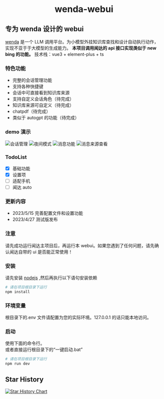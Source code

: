<h1 align="center">wenda-webui</h1>

## 专为 wenda 设计的 webui

[wenda](https://github.com/l15y/wenda) 是一个 LLM 调用平台。为小模型外挂知识库查找和设计自动执行动作，实现不亚于于大模型的生成能力。
**本项目调用闻达的 api 接口实现类似于 new bing 的功能。**
技术栈：vue3 + element-plus + ts

### 特色功能

- 完整的会话管理功能
- 支持各种快捷键
- 会话中可直接看到知识库来源
- 支持自定义会话角色（待完成）
- 知识库来源可自定义（待完成）
- chatpdf（待完成）
- 类似于 autogpt 的功能（待完成）

### demo 演示

![会话管理](https://github.com/AlanLee1996/wenda-webui/blob/main/public/demo/%E4%BC%9A%E8%AF%9D%E7%AE%A1%E7%90%86%E5%8A%9F%E8%83%BD.png?raw=true)
![夜间模式](https://github.com/AlanLee1996/wenda-webui/blob/main/public/demo/%E5%A4%9C%E9%97%B4%E6%A8%A1%E5%BC%8F.png?raw=true)
![消息功能](https://github.com/AlanLee1996/wenda-webui/blob/main/public/demo/%E5%AE%8C%E6%95%B4%E7%9A%84%E6%B6%88%E6%81%AF%E5%8A%9F%E8%83%BD.png?raw=true)
![消息来源查看](https://github.com/AlanLee1996/wenda-webui/blob/main/public/demo/%E6%B6%88%E6%81%AF%E6%9D%A5%E6%BA%90%E6%9F%A5%E7%9C%8B.png?raw=true)

### TodoList

- [x] 基础功能
- [x] 设置项
- [ ] 适配手机
- [ ] 闻达 auto

### 更新内容

- 2023/5/15 完善配置文件和设置功能
- 2023/4/27 测试版发布

### 注意

请先成功运行闻达主项目后，再运行本 webui。如果您遇到了任何问题，请先确认闻达自带的 ui 是否能正常使用！

### 安装

请先安装 [nodejs](https://pan.baidu.com/s/1p3-0F8eIZg6gMownXhiWQQ?pwd=oigr) ,然后再执行以下语句安装依赖

```bash
# 请在项目根目录下运行
npm install
```

### 环境变量

根目录下的.env 文件请配置为您的实际环境。127.0.0.1 的话只能本地访问。

### 启动

使用下面的命令行。  
或者直接运行根目录下的“一键启动.bat”

```bash
# 请在项目根目录下运行
npm run dev
```

## Star History

[![Star History Chart](https://api.star-history.com/svg?repos=AlanLee1996/wenda-webui&type=Date)](https://star-history.com/#AlanLee1996/wenda-webui&Date)
